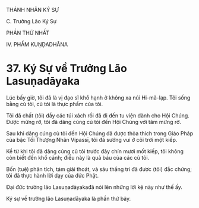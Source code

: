 THÁNH NHÂN KÝ SỰ

C. Trưởng Lão Ký Sự

PHẦN THỨ NHẤT

IV. PHẨM KUṆḌADHĀNA

# 37. Ký Sự về Trưởng Lão Lasuṇadāyaka

Lúc bấy giờ, tôi đã là vị đạo sĩ khổ hạnh ở không xa núi Hi-mã-lạp. Tôi sống bằng củ tỏi, củ tỏi là thực phẩm của tôi.

Tôi đã chất (tỏi) đầy các túi xách rồi đã đi đến tu viện dành cho Hội Chúng. Được mừng rỡ, tôi đã dâng cúng củ tỏi đến Hội Chúng với tâm mừng rỡ.

Sau khi dâng cúng củ tỏi đến Hội Chúng đã được thỏa thích trong Giáo Pháp của bậc Tối Thượng Nhân Vipassī, tôi đã sướng vui ở cõi trời một kiếp.

Kể từ khi tôi đã dâng cúng củ tỏi trước đây chín mươi mốt kiếp, tôi không còn biết đến khổ cảnh; điều này là quả báu của các củ tỏi.

Bốn (tuệ) phân tích, tám giải thoát, và sáu thắng trí đã được (tôi) đắc chứng; tôi đã thực hành lời dạy của đức Phật.

Đại đức trưởng lão Lasuṇadāyakađã nói lên những lời kệ này như thế ấy.

Ký sự về trưởng lão Lasuṇadāyaka là phần thứ bảy.

